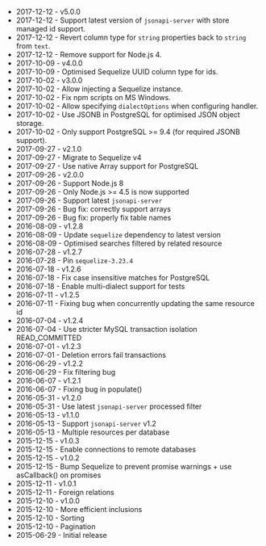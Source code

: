 - 2017-12-12 - v5.0.0
- 2017-12-12 - Support latest version of `jsonapi-server` with store managed id support.
- 2017-12-12 - Revert column type for `string` properties back to `string` from `text`.
- 2017-12-12 - Remove support for Node.js 4.
- 2017-10-09 - v4.0.0
- 2017-10-09 - Optimised Sequelize UUID column type for ids.
- 2017-10-02 - v3.0.0
- 2017-10-02 - Allow injecting a Sequelize instance.
- 2017-10-02 - Fix npm scripts on MS Windows.
- 2017-10-02 - Allow specifying `dialectOptions` when configuring handler.
- 2017-10-02 - Use JSONB in PostgreSQL for optimised JSON object storage.
- 2017-10-02 - Only support PostgreSQL >= 9.4 (for required JSONB support).
- 2017-09-27 - v2.1.0
- 2017-09-27 - Migrate to Sequelize v4
- 2017-09-27 - Use native Array support for PostgreSQL
- 2017-09-26 - v2.0.0
- 2017-09-26 - Support Node.js 8
- 2017-09-26 - Only Node.js >= 4.5 is now supported
- 2017-09-26 - Support latest `jsonapi-server`
- 2017-09-26 - Bug fix: correctly support arrays
- 2017-09-26 - Bug fix: properly fix table names
- 2016-08-09 - v1.2.8
- 2016-08-09 - Update `sequelize` dependency to latest version
- 2016-08-09 - Optimised searches filtered by related resource
- 2016-07-28 - v1.2.7
- 2016-07-28 - Pin `sequelize-3.23.4`
- 2016-07-18 - v1.2.6
- 2016-07-18 - Fix case insensitive matches for PostgreSQL
- 2016-07-18 - Enable multi-dialect support for tests
- 2016-07-11 - v1.2.5
- 2016-07-11 - Fixing bug when concurrently updating the same resource id
- 2016-07-04 - v1.2.4
- 2016-07-04 - Use stricter MySQL transaction isolation READ_COMMITTED
- 2016-07-01 - v1.2.3
- 2016-07-01 - Deletion errors fail transactions
- 2016-06-29 - v1.2.2
- 2016-06-29 - Fix filtering bug
- 2016-06-07 - v1.2.1
- 2016-06-07 - Fixing bug in populate()
- 2016-05-31 - v1.2.0
- 2016-05-31 - Use latest `jsonapi-server` processed filter
- 2016-05-13 - v1.1.0
- 2016-05-13 - Support `jsonapi-server` v1.2
- 2016-05-13 - Multiple resources per database
- 2015-12-15 - v1.0.3
- 2015-12-15 - Enable connections to remote databases
- 2015-12-15 - v1.0.2
- 2015-12-15 - Bump Sequelize to prevent promise warnings + use asCallback() on promises
- 2015-12-11 - v1.0.1
- 2015-12-11 - Foreign relations
- 2015-12-10 - v1.0.0
- 2015-12-10 - More efficient inclusions
- 2015-12-10 - Sorting
- 2015-12-10 - Pagination
- 2015-06-29 - Initial release
